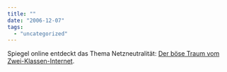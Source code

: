 ```yaml
---
title: ""
date: "2006-12-07"
tags: 
  - "uncategorized"
---
```


Spiegel online entdeckt das Thema Netzneutralität: [Der böse Traum vom Zwei-Klassen-Internet](http://www.spiegel.de/netzwelt/tech/0,1518,451672,00.html "Web 3.0: Der böse Traum vom Zwei-Klassen-Internet - Netzwelt - SPIEGEL ONLINE - Nachrichten").
